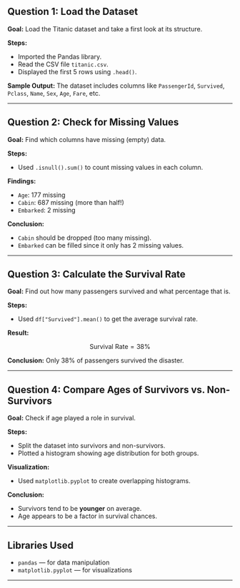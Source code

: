 ##  Question 1: Load the Dataset

**Goal:**
Load the Titanic dataset and take a first look at its structure.

**Steps:**

* Imported the Pandas library.
* Read the CSV file `titanic.csv`.
* Displayed the first 5 rows using `.head()`.

**Sample Output:**
The dataset includes columns like `PassengerId`, `Survived`, `Pclass`, `Name`, `Sex`, `Age`, `Fare`, etc.

---

##  Question 2: Check for Missing Values

**Goal:**
Find which columns have missing (empty) data.

**Steps:**

* Used `.isnull().sum()` to count missing values in each column.

**Findings:**

* `Age`: 177 missing
* `Cabin`: 687 missing (more than half!)
* `Embarked`: 2 missing

 **Conclusion:**

* `Cabin` should be dropped (too many missing).
* `Embarked` can be filled since it only has 2 missing values.

---

##  Question 3: Calculate the Survival Rate

**Goal:**
Find out how many passengers survived and what percentage that is.

**Steps:**

* Used `df["Survived"].mean()` to get the average survival rate.

**Result:**

$$
\text{Survival Rate} = 38\%
$$

 **Conclusion:**
Only 38% of passengers survived the disaster.

---

##  Question 4: Compare Ages of Survivors vs. Non-Survivors

**Goal:**
Check if age played a role in survival.

**Steps:**

* Split the dataset into survivors and non-survivors.
* Plotted a histogram showing age distribution for both groups.

**Visualization:**

* Used `matplotlib.pyplot` to create overlapping histograms.

**Conclusion:**

* Survivors tend to be **younger** on average.
* Age appears to be a factor in survival chances.

---

## Libraries Used

* `pandas` — for data manipulation
* `matplotlib.pyplot` — for visualizations

---

